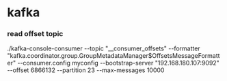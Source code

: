 # kafka

### read offset topic
./kafka-console-consumer --topic "__consumer_offsets" --formatter "kafka.coordinator.group.GroupMetadataManager\$OffsetsMessageFormatter" --consumer.config myconfig --bootstrap-server "192.168.180.107:9092" --offset 6866132 --partition 23  --max-messages 10000
